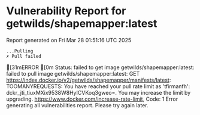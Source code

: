 # Vulnerability Report for getwilds/shapemapper:latest

Report generated on Fri Mar 28 01:51:16 UTC 2025

    ...Pulling
    ✗ Pull failed
[31mERROR  [0m Status: failed to get image getwilds/shapemapper:latest: failed to pull image getwilds/shapemapper:latest: GET https://index.docker.io/v2/getwilds/shapemapper/manifests/latest: TOOMANYREQUESTS: You have reached your pull rate limit as 'tfirmanfh': dckr_jti_tiuxMXix9538W8HyICVKoq3gweo=. You may increase the limit by upgrading. https://www.docker.com/increase-rate-limit, Code: 1 
Error generating all vulnerabilities report. Please try again later.
